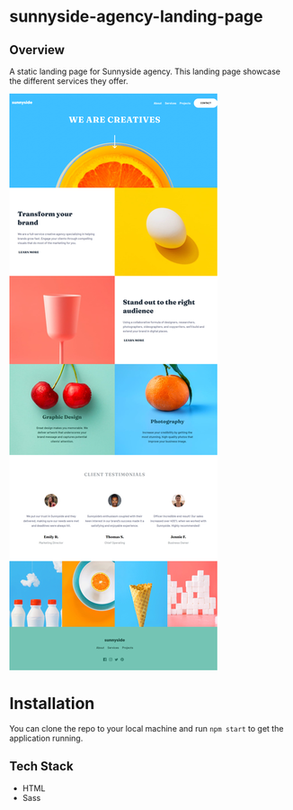 # sunnyside-agency-landing-page

## Overview

A static landing page for Sunnyside agency. This landing page showcase the different services they offer.

![screenshot](./assets/images/screenshot.png)

# Installation

You can clone the repo to your local machine and run `npm start` to get the application running.

## Tech Stack

-   HTML
-   Sass
